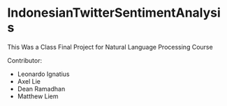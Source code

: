 # IndonesianTwitterSentimentAnalysis

This Was a Class Final Project for Natural Language Processing Course

Contributor:
- Leonardo Ignatius
- Axel Lie
- Dean Ramadhan
- Matthew Liem
